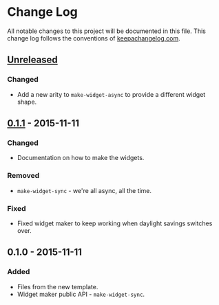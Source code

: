 # Change Log
All notable changes to this project will be documented in this file. This change log follows the conventions of [keepachangelog.com](http://keepachangelog.com/).

## [Unreleased][unreleased]
### Changed
- Add a new arity to `make-widget-async` to provide a different widget shape.

## [0.1.1] - 2015-11-11
### Changed
- Documentation on how to make the widgets.

### Removed
- `make-widget-sync` - we're all async, all the time.

### Fixed
- Fixed widget maker to keep working when daylight savings switches over.

## 0.1.0 - 2015-11-11
### Added
- Files from the new template.
- Widget maker public API - `make-widget-sync`.

[unreleased]: https://github.com/your-name/renjin_clj/compare/0.1.1...HEAD
[0.1.1]: https://github.com/your-name/renjin_clj/compare/0.1.0...0.1.1
